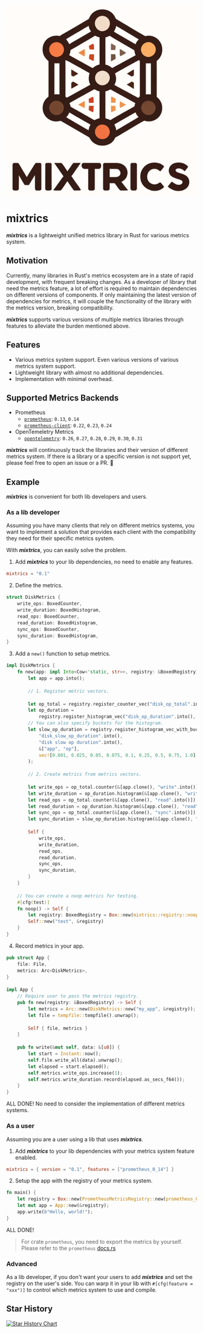 <p align="center">
    <img src="https://raw.githubusercontent.com/foyer-rs/mixtrics/main/etc/mixtrics.png" />
</p>

# mixtrics

***mixtrics*** is a lightweight unified metrics library in Rust for various metrics system.

## Motivation

Currently, many libraries in Rust's metrics ecosystem are in a state of rapid development, with frequent breaking changes. As a developer of library that need the metrics feature, a lot of effort is required to maintain dependencies on different versions of components. If only maintaining the latest version of dependencies for metrics, it will couple the functionality of the library with the metrics version, breaking compatibility.

***mixtrics*** supports various versions of multiple metrics libraries through features to alleviate the burden mentioned above.

## Features

- Various metrics system support. Even various versions of various metrics system support.
- Lightweight library with almost no additional dependencies.
- Implementation with minimal overhead.

## Supported Metrics Backends

- Prometheus
    - [`prometheus`](https://crates.io/crates/prometheus): `0.13`, `0.14`
    - [`prometheus-client`](https://crates.io/crates/prometheus-client): `0.22`, `0.23`, `0.24`
- OpenTemeletry Metrics
    - [`opentelemetry`](https://crates.io/crates/opentelemetry): `0.26`, `0.27`, `0.28`, `0.29`, `0.30`, `0.31`

***mixtrics*** will continuously track the libraries and their version of different metrics system. If there is a library or a specific version is not support yet, please feel free to open an issue or a PR. 🙌

## Example

***mixtrics*** is convenient for both lib developers and users.

### As a lib developer

Assuming you have many clients that rely on different metrics systems, you want to implement a solution that provides each client with the compatibility they need for their specific metrics system.

With ***mixtrics***, you can easily solve the problem.

1. Add ***mixtrics*** to your lib dependencies, no need to enable any features.

```toml
mixtrics = "0.1"
```

2. Define the metrics.

```rust
struct DiskMetrics {
    write_ops: BoxedCounter,
    write_duration: BoxedHistogram,
    read_ops: BoxedCounter,
    read_duration: BoxedHistogram,
    sync_ops: BoxedCounter,
    sync_duration: BoxedHistogram,
}
```

3. Add a `new()` function to setup metrics.

```rust
impl DiskMetrics {
    fn new(app: impl Into<Cow<'static, str>>, registry: &BoxedRegistry) -> Self {
        let app = app.into();

        // 1. Register metric vectors.

        let op_total = registry.register_counter_vec("disk_op_total".into(), "disk ops".into(), &["app", "op"]);
        let op_duration =
            registry.register_histogram_vec("disk_op_duration".into(), "disk op duration".into(), &["app", "op"]);
        // You can also specify buckets for the histogram.
        let slow_op_duration = registry.register_histogram_vec_with_buckets(
            "disk_slow_op_duration".into(),
            "disk slow op duration".into(),
            &["app", "op"],
            vec![0.001, 0.025, 0.05, 0.075, 0.1, 0.25, 0.5, 0.75, 1.0],
        );

        // 2. Create metrics from metrics vectors.

        let write_ops = op_total.counter(&[app.clone(), "write".into()]);
        let write_duration = op_duration.histogram(&[app.clone(), "write".into()]);
        let read_ops = op_total.counter(&[app.clone(), "read".into()]);
        let read_duration = op_duration.histogram(&[app.clone(), "read".into()]);
        let sync_ops = op_total.counter(&[app.clone(), "sync".into()]);
        let sync_duration = slow_op_duration.histogram(&[app.clone(), "sync".into()]);

        Self {
            write_ops,
            write_duration,
            read_ops,
            read_duration,
            sync_ops,
            sync_duration,
        }
    }

    // You can create a noop metrics for testing.
    #[cfg(test)]
    fn noop() -> Self {
        let registry: BoxedRegistry = Box::new(mixtrics::registry::noop::NoopMetricsRegistry);
        Self::new("test", &registry)
    }
}
```

4. Record metrics in your app.

```rust
pub struct App {
    file: File,
    metrics: Arc<DiskMetrics>,
}

impl App {
    // Require user to pass the metrics registry.
    pub fn new(registry: &BoxedRegistry) -> Self {
        let metrics = Arc::new(DiskMetrics::new("my_app", &registry));
        let file = tempfile::tempfile().unwrap();

        Self { file, metrics }
    }

    pub fn write(&mut self, data: &[u8]) {
        let start = Instant::now();
        self.file.write_all(data).unwrap();
        let elapsed = start.elapsed();
        self.metrics.write_ops.increase(1);
        self.metrics.write_duration.record(elapsed.as_secs_f64());
    }
}
```

ALL DONE! No need to consider the implementation of different metrics systems.

### As a user

Assuming you are a user using a lib that uses ***mixtrics***.

1. Add ***mixtrics*** to your lib dependencies with your metrics system feature enabled.

```toml
mixtrics = { version = "0.1", features = ["prometheus_0_14"] }
```

2. Setup the app with the registry of your metrics system.

```rust
fn main() {
    let registry = Box::new(PrometheusMetricsRegistry::new(prometheus_0_14::Registry::new())) as _;
    let mut app = App::new(&registry);
    app.write(b"Hello, world!");
}
```

ALL DONE!

> For crate `prometheus`, you need to export the metrics by yourself. Please refer to the `prometheus` [docs.rs](https://docs.rs/prometheus/latest/prometheus/)

### Advanced

As a lib developer, if you don't want your users to add ***mixtrics*** and set the registry on the user's side. You can warp it in your lib with `#[cfg(feature = "xxx")]` to control which metrics system to use and compile.

## Star History

[![Star History Chart](https://api.star-history.com/svg?repos=foyer-rs/mixtrics&type=Date)](https://www.star-history.com/#foyer-rs/mixtrics&Date)
